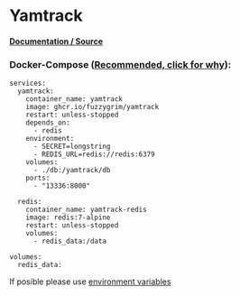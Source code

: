 # Yamtrack

#### [Documentation / Source](https://github.com/FuzzyGrim/Yamtrack)

### Docker-Compose ([Recommended, click for why](https://docs.docker.com/compose/intro/features-uses/)):

```
services:
  yamtrack:
    container_name: yamtrack
    image: ghcr.io/fuzzygrim/yamtrack
    restart: unless-stopped
    depends_on:
      - redis
    environment:
      - SECRET=longstring
      - REDIS_URL=redis://redis:6379
    volumes:
      - ./db:/yamtrack/db
    ports:
      - "13336:8000"

  redis:
    container_name: yamtrack-redis
    image: redis:7-alpine
    restart: unless-stopped
    volumes:
      - redis_data:/data

volumes:
  redis_data:
```

If posible please use [environment variables](https://docs.docker.com/compose/environment-variables/set-environment-variables/)